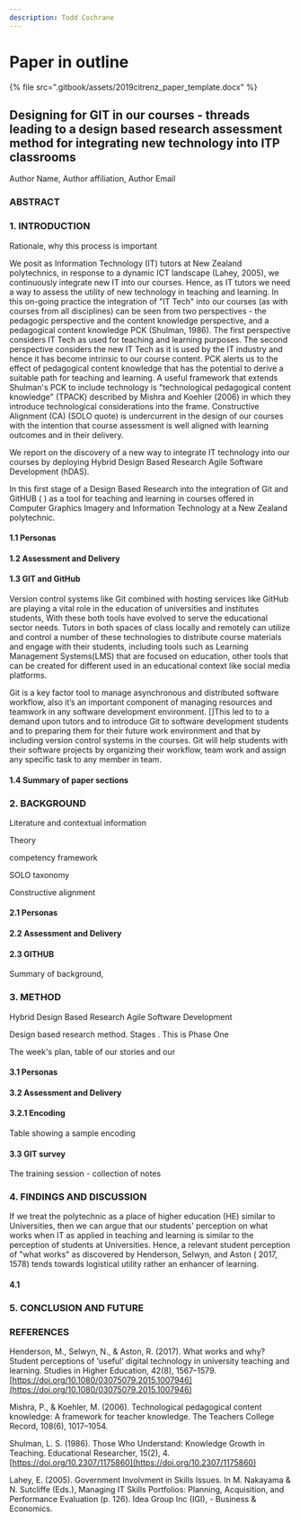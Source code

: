 ```yaml
---
description: Todd Cochrane
---
```


# Paper in outline

{% file src=".gitbook/assets/2019citrenz\_paper\_template.docx" %}

## Designing for GIT in our courses - threads leading to a design based research assessment method for integrating new technology into ITP classrooms

Author Name, Author affiliation, Author Email

### ABSTRACT

### 1. INTRODUCTION

Rationale, why this process is important

We posit as Information Technology \(IT\) tutors at New Zealand polytechnics, in response to a dynamic ICT landscape \(Lahey, 2005\), we continuously integrate new IT into our courses. Hence, as IT tutors we need a way to assess the utility of new technology in teaching and learning.   In this on-going practice the integration of "IT Tech"  into our courses \(as with courses from all disciplines\) can be seen from two perspectives - the pedagogic perspective and the content knowledge perspective, and a pedagogical content knowledge PCK \(Shulman, 1986\). The first perspective considers IT Tech as used for teaching and learning purposes. The second perspective considers the new IT Tech as it is used by the IT industry and hence it has become intrinsic to our course content. PCK alerts us to the effect of pedagogical content knowledge that has the potential to derive a suitable path for teaching and learning. A useful framework that extends Shulman's PCK to include technology is "technological pedagogical content knowledge" \(TPACK\) described by Mishra and Koehler \(2006\) in which they introduce technological considerations into the frame.  Constructive Alignment  \(CA\) \(SOLO quote\) is undercurrent in the design of our courses with the intention that course assessment is well aligned with learning outcomes and in their delivery. 



We report on the discovery of a new way to integrate IT technology into our courses by deploying Hybrid Design  Based Research Agile Software Development \(hDAS\). 

In this  first stage of a Design Based Research into the integration of Git and GitHUB \( \) as a tool for  teaching and learning in courses offered in Computer Graphics Imagery and Information Technology at a New Zealand polytechnic.



#### 1.1 Personas

#### 1.2 Assessment and Delivery

#### 1.3 GIT and GitHub

Version control systems like Git combined with hosting services like GitHub are playing a vital role in the education of  universities and institutes students, With these both tools have evolved to serve the educational sector needs. Tutors in both spaces of class locally  and remotely can utilize and control a number of these technologies to distribute course materials and engage with their students, including tools such as Learning Management Systems\(LMS\) that are focused on education, other tools that can be created for different used in an educational context like social media platforms.

Git is a key factor tool to manage asynchronous and distributed software workflow, also it’s an important component of managing  resources and teamwork  in any software development environment. \[\]This led to to a demand upon tutors and to introduce Git to software development students and to preparing them for their future work environment and that by including version control systems in the courses. Git will help students with their software projects by organizing their workflow, team work and assign any specific task to any member in team. 

#### 1.4 Summary of paper sections

### 2. BACKGROUND

Literature and contextual information

Theory

competency framework 

SOLO taxonomy 

Constructive alignment

#### 2.1 Personas

#### 2.2 Assessment and Delivery

#### 2.3 GITHUB

Summary of background, 

### 3. METHOD

Hybrid Design Based Research Agile Software Development 

Design based research method. Stages . This is Phase One

The week's plan, table of our stories and our  

#### 3.1 Personas

#### 3.2 Assessment and Delivery 

#### 3.2.1 Encoding

Table showing a sample encoding

#### 3.3 GIT survey 

The training session  - collection of notes

### 4. FINDINGS AND DISCUSSION

If we treat the polytechnic as a place of higher education \(HE\) similar to Universities, then we can argue that our students' perception on what works when IT as applied in teaching and learning is similar to the perception of students at Universities. Hence, a relevant student perception of "what works" as discovered by  Henderson, Selwyn, and Aston \( 2017, 1578\) tends towards logistical utility rather an enhancer of learning.

#### 4.1

### 5. CONCLUSION AND FUTURE

### REFERENCES

Henderson, M., Selwyn, N., & Aston, R. \(2017\). What works and why? Student perceptions of ‘useful’ digital technology in university teaching and learning. Studies in Higher Education, 42\(8\), 1567–1579. [https://doi.org/10.1080/03075079.2015.1007946](https://doi.org/10.1080/03075079.2015.1007946)

Mishra, P., & Koehler, M. \(2006\). Technological pedagogical content knowledge: A framework for teacher knowledge. The Teachers College Record, 108\(6\), 1017–1054.

Shulman, L. S. \(1986\). Those Who Understand: Knowledge Growth in Teaching. Educational Researcher, 15\(2\), 4. [https://doi.org/10.2307/1175860](https://doi.org/10.2307/1175860)

Lahey, E. \(2005\). Government Involvment in Skills Issues. In M. Nakayama & N. Sutcliffe \(Eds.\), Managing IT Skills Portfolios: Planning, Acquisition, and Performance Evaluation \(p. 126\). Idea Group Inc \(IGI\), - Business & Economics.





#### 



